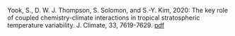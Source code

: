 Yook, S., D. W. J. Thompson, S. Solomon, and S.-Y. Kim, 2020: The key role of coupled chemistry-climate interactions in tropical stratospheric temperature variability. J. Climate, 33, 7619-7629.
[pdf](http://shimyook.github.io/files/JCL2020.pdf)

